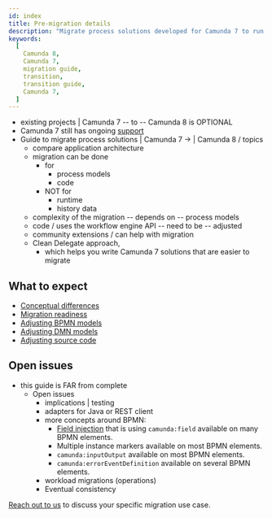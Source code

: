 ```yaml
---
id: index
title: Pre-migration details
description: "Migrate process solutions developed for Camunda 7 to run them on Camunda 8."
keywords:
  [
    Camunda 8,
    Camunda 7,
    migration guide,
    transition,
    transition guide,
    Camunda 7,
  ]
---
```


* existing projects | Camunda 7 -- to -- Camunda 8 is OPTIONAL
* Camunda 7 still has ongoing [support](https://docs.camunda.org/enterprise/announcement/)
* Guide to migrate process solutions | Camunda 7 -> | Camunda 8 / topics
  * compare application architecture
  * migration can be done
    * for
      * process models
      * code
    * NOT for
      * runtime
      * history data
  * complexity of the migration -- depends on -- process models
  * code / uses the workflow engine API -- need to be -- adjusted
  * community extensions / can help with migration
  * Clean Delegate approach,
    * which helps you write Camunda 7 solutions that are easier to migrate


## What to expect

- [Conceptual differences](./conceptual-differences.md)
- [Migration readiness](./migration-readiness.md)
- [Adjusting BPMN models](./adjusting-bpmn-models.md)
- [Adjusting DMN models](./adjusting-dmn-models.md)
- [Adjusting source code](./adjusting-source-code.md)

## Open issues

* this guide is FAR from complete
  * Open issues
    * implications | testing
    * adapters for Java or REST client
    * more concepts around BPMN:
      * [Field injection](https://docs.camunda.org/manual/latest/user-guide/process-engine/delegation-code/#field-injection) that is using `camunda:field` available on many BPMN elements.
      * Multiple instance markers available on most BPMN elements.
      * `camunda:inputOutput` available on most BPMN elements.
      * `camunda:errorEventDefinition` available on several BPMN elements.
    * workload migrations (operations)
    * Eventual consistency

[Reach out to us](/contact/) to discuss your specific migration use case.
